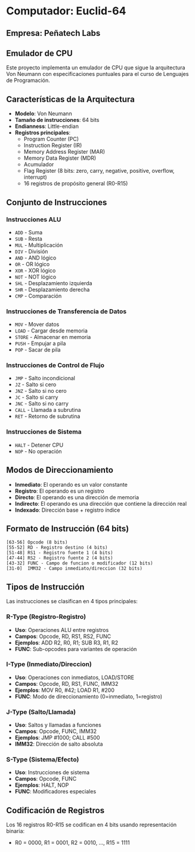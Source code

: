 

# Computador: Euclid-64 
## **Empresa: Peñatech Labs**

##  Emulador de CPU

Este proyecto implementa un emulador de CPU que sigue la arquitectura Von Neumann con especificaciones puntuales para el curso de Lenguajes de Programación.

## Características de la Arquitectura

- **Modelo**: Von Neumann
- **Tamaño de instrucciones**: 64 bits
- **Endianness**: Little-endian
- **Registros principales**:
  - Program Counter (PC)
  - Instruction Register (IR)
  - Memory Address Register (MAR)
  - Memory Data Register (MDR)
  - Acumulador
  - Flag Register (8 bits: zero, carry, negative, positive, overflow, interrupt)
  - 16 registros de propósito general (R0-R15)

## Conjunto de Instrucciones

### Instrucciones ALU
- `ADD` - Suma
- `SUB` - Resta  
- `MUL` - Multiplicación
- `DIV` - División
- `AND` - AND lógico
- `OR` - OR lógico
- `XOR` - XOR lógico
- `NOT` - NOT lógico
- `SHL` - Desplazamiento izquierda
- `SHR` - Desplazamiento derecha
- `CMP` - Comparación

### Instrucciones de Transferencia de Datos
- `MOV` - Mover datos
- `LOAD` - Cargar desde memoria
- `STORE` - Almacenar en memoria
- `PUSH` - Empujar a pila
- `POP` - Sacar de pila

### Instrucciones de Control de Flujo
- `JMP` - Salto incondicional
- `JZ` - Salto si cero
- `JNZ` - Salto si no cero
- `JC` - Salto si carry
- `JNC` - Salto si no carry
- `CALL` - Llamada a subrutina
- `RET` - Retorno de subrutina

### Instrucciones de Sistema
- `HALT` - Detener CPU
- `NOP` - No operación

## Modos de Direccionamiento

- **Inmediato**: El operando es un valor constante
- **Registro**: El operando es un registro
- **Directo**: El operando es una dirección de memoria
- **Indirecto**: El operando es una dirección que contiene la dirección real
- **Indexado**: Dirección base + registro índice

## Formato de Instrucción (64 bits)

```
[63-56] Opcode (8 bits)
[55-52] RD - Registro destino (4 bits) 
[51-48] RS1 - Registro fuente 1 (4 bits)
[47-44] RS2 - Registro fuente 2 (4 bits)
[43-32] FUNC - Campo de funcion o modificador (12 bits)
[31-0]  IMM32 - Campo inmediato/direccion (32 bits)
```

## Tipos de Instrucción

Las instrucciones se clasifican en 4 tipos principales:

### R-Type (Registro-Registro)
- **Uso**: Operaciones ALU entre registros
- **Campos**: Opcode, RD, RS1, RS2, FUNC
- **Ejemplos**: ADD R2, R0, R1; SUB R3, R1, R2
- **FUNC**: Sub-opcodes para variantes de operación

### I-Type (Inmediato/Direccion) 
- **Uso**: Operaciones con inmediatos, LOAD/STORE
- **Campos**: Opcode, RD, RS1, FUNC, IMM32
- **Ejemplos**: MOV R0, #42; LOAD R1, #200
- **FUNC**: Modo de direccionamiento (0=inmediato, 1=registro)

### J-Type (Salto/Llamada)
- **Uso**: Saltos y llamadas a funciones
- **Campos**: Opcode, FUNC, IMM32
- **Ejemplos**: JMP #1000; CALL #500
- **IMM32**: Dirección de salto absoluta

### S-Type (Sistema/Efecto)
- **Uso**: Instrucciones de sistema
- **Campos**: Opcode, FUNC
- **Ejemplos**: HALT, NOP
- **FUNC**: Modificadores especiales

## Codificación de Registros

Los 16 registros R0-R15 se codifican en 4 bits usando representación binaria:
- R0 = 0000, R1 = 0001, R2 = 0010, ..., R15 = 1111




